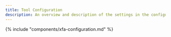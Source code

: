 ```yaml
---
title: Tool Configuration
description: An overview and description of the settings in the configuration menu of the Xtract Report component
---
```


{% include "components/xfa-configuration.md"  %}
